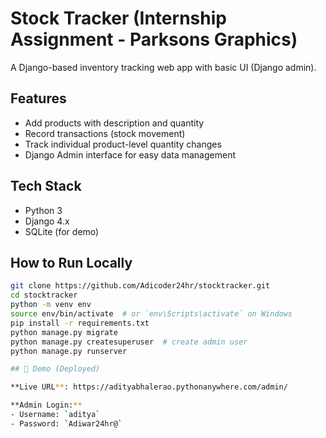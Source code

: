 # Stock Tracker (Internship Assignment - Parksons Graphics)

A Django-based inventory tracking web app with basic UI (Django admin).

## Features

- Add products with description and quantity
- Record transactions (stock movement)
- Track individual product-level quantity changes
- Django Admin interface for easy data management

## Tech Stack

- Python 3
- Django 4.x
- SQLite (for demo)

## How to Run Locally

```bash
git clone https://github.com/Adicoder24hr/stocktracker.git
cd stocktracker
python -m venv env
source env/bin/activate  # or `env\Scripts\activate` on Windows
pip install -r requirements.txt
python manage.py migrate
python manage.py createsuperuser  # create admin user
python manage.py runserver

## 🔐 Demo (Deployed)

**Live URL**: https://adityabhalerao.pythonanywhere.com/admin/

**Admin Login:**
- Username: `aditya`
- Password: `Adiwar24hr@`
